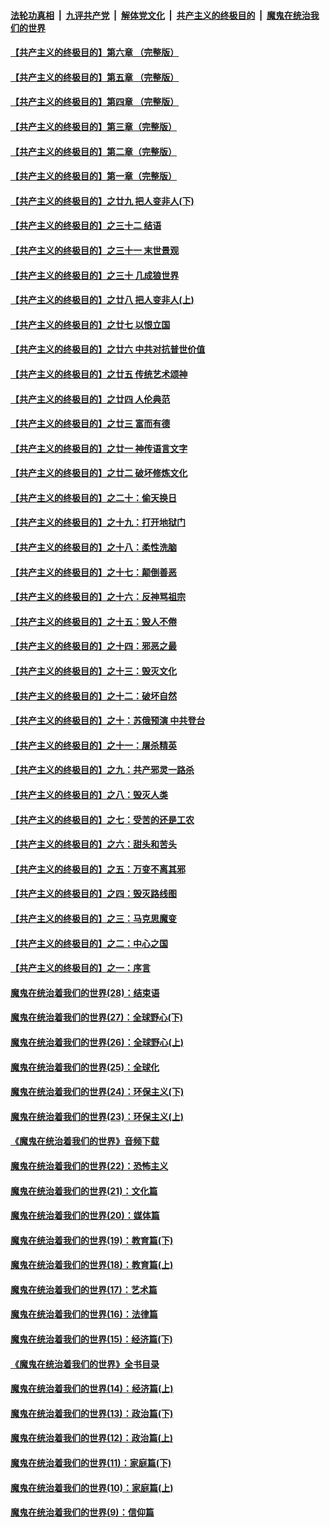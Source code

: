 

####  [法轮功真相](../../../../basic/blob/master/README.md?t=06030301) &nbsp;|&nbsp; [九评共产党](../../../../9ping.md/blob/master/README.md?t=06030301) &nbsp;|&nbsp; [解体党文化](../../../../jtdwh.md/blob/master/README.md?t=06030301)  &nbsp;|&nbsp; [共产主义的终极目的](../../../../gczydzjmd.md/blob/master/README.md?t=06030301) &nbsp;|&nbsp; [魔鬼在统治我们的世界](../../../../mgztzwmdsj.md/blob/master/README.md?t=06030301) 

#### [【共产主义的终极目的】第六章 （完整版）](../pages/nsc422/n11428913.md?t=06030301) 

#### [【共产主义的终极目的】第五章 （完整版）](../pages/nsc422/n11428912.md?t=06030301) 

#### [【共产主义的终极目的】第四章 （完整版）](../pages/nsc422/n11428907.md?t=06030301) 

#### [【共产主义的终极目的】第三章（完整版）](../pages/nsc422/n11428848.md?t=06030301) 

#### [【共产主义的终极目的】第二章（完整版）](../pages/nsc422/n11428831.md?t=06030301) 

#### [【共产主义的终极目的】第一章（完整版）](../pages/nsc422/n11417651.md?t=06030301) 

#### [【共产主义的终极目的】之廿九 把人变非人(下)](../pages/nsc422/n11344140.md?t=06030301) 

#### [【共产主义的终极目的】之三十二 结语](../pages/nsc422/n11360535.md?t=06030301) 

#### [【共产主义的终极目的】之三十一 末世景观](../pages/nsc422/n11351129.md?t=06030301) 

#### [【共产主义的终极目的】之三十 几成狼世界](../pages/nsc422/n11348280.md?t=06030301) 

#### [【共产主义的终极目的】之廿八 把人变非人(上)](../pages/nsc422/n11340492.md?t=06030301) 

#### [【共产主义的终极目的】之廿七 以恨立国](../pages/nsc422/n11336944.md?t=06030301) 

#### [【共产主义的终极目的】之廿六 中共对抗普世价值](../pages/nsc422/n11324785.md?t=06030301) 

#### [【共产主义的终极目的】之廿五 传统艺术颂神](../pages/nsc422/n11296396.md?t=06030301) 

#### [【共产主义的终极目的】之廿四 人伦典范](../pages/nsc422/n11296397.md?t=06030301) 

#### [【共产主义的终极目的】之廿三 富而有德](../pages/nsc422/n11283598.md?t=06030301) 

#### [【共产主义的终极目的】之廿一 神传语言文字](../pages/nsc422/n11263265.md?t=06030301) 

#### [【共产主义的终极目的】之廿二 破坏修炼文化](../pages/nsc422/n11245728.md?t=06030301) 

#### [【共产主义的终极目的】之二十：偷天换日](../pages/nsc422/n11238846.md?t=06030301) 

#### [【共产主义的终极目的】之十九：打开地狱门](../pages/nsc422/n11206376.md?t=06030301) 

#### [【共产主义的终极目的】之十八：柔性洗脑](../pages/nsc422/n11199994.md?t=06030301) 

#### [【共产主义的终极目的】之十七：颠倒善恶](../pages/nsc422/n11179782.md?t=06030301) 

#### [【共产主义的终极目的】之十六：反神骂祖宗](../pages/nsc422/n11166798.md?t=06030301) 

#### [【共产主义的终极目的】之十五：毁人不倦](../pages/nsc422/n11166792.md?t=06030301) 

#### [【共产主义的终极目的】之十四：邪恶之最](../pages/nsc422/n11150249.md?t=06030301) 

#### [【共产主义的终极目的】之十三：毁灭文化](../pages/nsc422/n11135227.md?t=06030301) 

#### [【共产主义的终极目的】之十二：破坏自然](../pages/nsc422/n11135214.md?t=06030301) 

#### [【共产主义的终极目的】之十：苏俄预演 中共登台](../pages/nsc422/n11118424.md?t=06030301) 

#### [【共产主义的终极目的】之十一：屠杀精英](../pages/nsc422/n11118442.md?t=06030301) 

#### [【共产主义的终极目的】之九：共产邪灵一路杀](../pages/nsc422/n11114139.md?t=06030301) 

#### [【共产主义的终极目的】之八：毁灭人类](../pages/nsc422/n11108503.md?t=06030301) 

#### [【共产主义的终极目的】之七：受苦的还是工农](../pages/nsc422/n11101809.md?t=06030301) 

#### [【共产主义的终极目的】之六：甜头和苦头](../pages/nsc422/n11096971.md?t=06030301) 

#### [【共产主义的终极目的】之五：万变不离其邪](../pages/nsc422/n11091285.md?t=06030301) 

#### [【共产主义的终极目的】之四：毁灭路线图](../pages/nsc422/n11086284.md?t=06030301) 

#### [【共产主义的终极目的】之三：马克思魔变](../pages/nsc422/n11061941.md?t=06030301) 

#### [【共产主义的终极目的】之二：中心之国](../pages/nsc422/n11047728.md?t=06030301) 

#### [【共产主义的终极目的】之一：序言](../pages/nsc422/n11086077.md?t=06030301) 

#### [魔鬼在统治着我们的世界(28)：结束语](../pages/nsc422/n10936246.md?t=06030301) 

#### [魔鬼在统治着我们的世界(27)：全球野心(下)](../pages/nsc422/n10928319.md?t=06030301) 

#### [魔鬼在统治着我们的世界(26)：全球野心(上)](../pages/nsc422/n10900318.md?t=06030301) 

#### [魔鬼在统治着我们的世界(25)：全球化](../pages/nsc422/n10788205.md?t=06030301) 

#### [魔鬼在统治着我们的世界(24)：环保主义(下)](../pages/nsc422/n10695307.md?t=06030301) 

#### [魔鬼在统治着我们的世界(23)：环保主义(上)](../pages/nsc422/n10688613.md?t=06030301) 

#### [《魔鬼在统治着我们的世界》音频下载](../pages/nsc422/n10635553.md?t=06030301) 

#### [魔鬼在统治着我们的世界(22)：恐怖主义](../pages/nsc422/n10614727.md?t=06030301) 

#### [魔鬼在统治着我们的世界(21)：文化篇](../pages/nsc422/n10597706.md?t=06030301) 

#### [魔鬼在统治着我们的世界(20)：媒体篇](../pages/nsc422/n10586579.md?t=06030301) 

#### [魔鬼在统治着我们的世界(19)：教育篇(下)](../pages/nsc422/n10564808.md?t=06030301) 

#### [魔鬼在统治着我们的世界(18)：教育篇(上)](../pages/nsc422/n10526970.md?t=06030301) 

#### [魔鬼在统治着我们的世界(17)：艺术篇](../pages/nsc422/n10499093.md?t=06030301) 

#### [魔鬼在统治着我们的世界(16)：法律篇](../pages/nsc422/n10485969.md?t=06030301) 

#### [魔鬼在统治着我们的世界(15)：经济篇(下)](../pages/nsc422/n10469975.md?t=06030301) 

#### [《魔鬼在统治着我们的世界》全书目录](../pages/nsc422/n10464261.md?t=06030301) 

#### [魔鬼在统治着我们的世界(14)：经济篇(上)](../pages/nsc422/n10457370.md?t=06030301) 

#### [魔鬼在统治着我们的世界(13)：政治篇(下)](../pages/nsc422/n10448270.md?t=06030301) 

#### [魔鬼在统治着我们的世界(12)：政治篇(上)](../pages/nsc422/n10444576.md?t=06030301) 

#### [魔鬼在统治着我们的世界(11)：家庭篇(下)](../pages/nsc422/n10440961.md?t=06030301) 

#### [魔鬼在统治着我们的世界(10)：家庭篇(上)](../pages/nsc422/n10435448.md?t=06030301) 

#### [魔鬼在统治着我们的世界(9)：信仰篇](../pages/nsc422/n10432159.md?t=06030301) 

